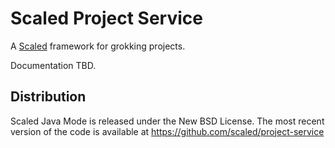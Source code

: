 # Scaled Project Service

A [Scaled] framework for grokking projects.

Documentation TBD.

## Distribution

Scaled Java Mode is released under the New BSD License. The most recent version of the code is
available at https://github.com/scaled/project-service

[Scaled]: https://github.com/scaled/scaled
